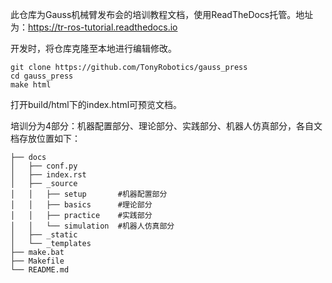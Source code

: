 此仓库为Gauss机械臂发布会的培训教程文档，使用ReadTheDocs托管。地址为：https://tr-ros-tutorial.readthedocs.io

开发时，将仓库克隆至本地进行编辑修改。

```
git clone https://github.com/TonyRobotics/gauss_press
cd gauss_press
make html
```

打开build/html下的index.html可预览文档。

培训分为4部分：机器配置部分、理论部分、实践部分、机器人仿真部分，各自文档存放位置如下：

```
├── docs
│   ├── conf.py
│   ├── index.rst
│   ├── _source
│   │   ├── setup       #机器配置部分
│   │   ├── basics      #理论部分
│   │   ├── practice    #实践部分
│   │   └── simulation  #机器人仿真部分
│   ├── _static
│   └── _templates
├── make.bat
├── Makefile
└── README.md
```

